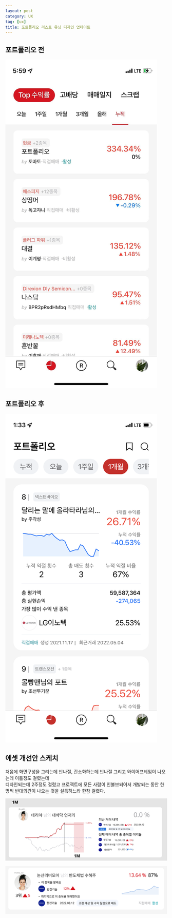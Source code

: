 ```yaml
---
layout: post
category: UX
tag: [ux]
title: 포트폴리오 리스트 유닛 디자인 업데이트
---
```


## 포트폴리오 전 

![바꾸기 전](/public/img/portfolio_before.jpg)

## 포트폴리오 후

![바꾼 뒤](/public/img/portfolio_after.png)

## 에셋 개선안 스케치  

처음에 화면구성을 그리는데 반나절, 간소화하는데 반나절 그리고 와이어프레임이 나오는데 이틀정도 걸렸는데  
디자인되는데 2주정도 걸렸고 프로젝트에 모든 사람이 인볼브되어서 개발되는 동안 
한 명씩 반대의견이 나오는 것을 설득하느라 한참 걸렸다.  

![첫 시안](/public/img/first_draft.png)  

![간소화](/public/img/simple_draft.png)  




